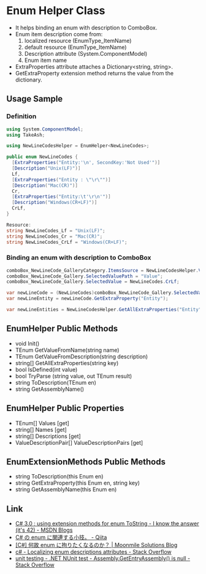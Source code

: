 ﻿# Enum Helper Class
- It helps binding an enum with description to ComboBox.
- Enum item description come from:
  1. localized resource (EnumType_ItemName)
  1. default resource (EnumType_ItemName)
  1. Description attribute (System.ComponentModel)
  1. Enum item name
- ExtraProperties attribute attaches a Dictionary&lt;string, string&gt;.
- GetExtraProperty extension method returns the value from the dictionary.

## Usage Sample
### Definition
```csharp
using System.ComponentModel;
using TakeAsh;

using NewLineCodesHelper = EnumHelper<NewLineCodes>;

public enum NewLineCodes {
  [ExtraProperties("Entity:'\n', SecondKey:'Not Used'")]
  [Description("Unix(LF)")]
  Lf,
  [ExtraProperties("Entity : \"\r\"")]
  [Description("Mac(CR)")]
  Cr,
  [ExtraProperties("Entity:\t'\r\n'")]
  [Description("Windows(CR+LF)")]
  CrLf,
}

Resource:
string NewLineCodes_Lf = "Unix(LF)";
string NewLineCodes_Cr = "Mac(CR)";
string NewLineCodes_CrLf = "Windows(CR+LF)";
```

### Binding an enum with description to ComboBox
```csharp
comboBox_NewLineCode_GalleryCategory.ItemsSource = NewLineCodesHelper.ValueDescriptionPairs;
comboBox_NewLineCode_Gallery.SelectedValuePath = "Value";
comboBox_NewLineCode_Gallery.SelectedValue = NewLineCodes.CrLf;

var newLineCode = (NewLineCodes)comboBox_NewLineCode_Gallery.SelectedValue;
var newLineEntity = newLineCode.GetExtraProperty("Entity");

var newLineEntities = NewLineCodesHelper.GetAllExtraProperties("Entity");
```

## EnumHelper<TEnum> Public Methods
- void Init()
- TEnum GetValueFromName(string name)
- TEnum GetValueFromDescription(string description)
- string[] GetAllExtraProperties(string key)
- bool IsDefined(int value)
- bool TryParse (string value, out TEnum result)
- string ToDescription(TEnum en)
- string GetAssemblyName()

## EnumHelper<TEnum> Public Properties
- TEnum[] Values [get]
- string[] Names [get]
- string[] Descriptions [get]
- ValueDescriptionPair[] ValueDescriptionPairs [get]

## EnumExtensionMethods Public Methods
- string ToDescription(this Enum en)
- string GetExtraProperty(this Enum en, string key)
- string GetAssemblyName(this Enum en)

## Link
- [C# 3.0 : using extension methods for enum ToString - I know the answer (it's 42) - MSDN Blogs](http://blogs.msdn.com/b/abhinaba/archive/2005/10/21/483337.aspx)
- [C# の enum に関連する小技。 - Qiita](http://qiita.com/hugo-sb/items/38fe86a09e8e0865d471)
- [[C#] 何故 enum に拘りたくなるのか？ | Moonmile Solutions Blog](http://www.moonmile.net/blog/archives/3666)
- [c# - Localizing enum descriptions attributes - Stack Overflow](http://stackoverflow.com/questions/569298/)
- [unit testing - .NET NUnit test - Assembly.GetEntryAssembly() is null - Stack Overflow](http://stackoverflow.com/questions/4337201/)
